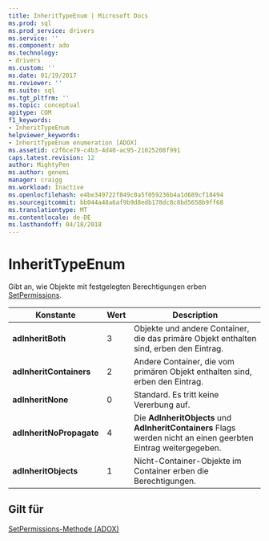 ```yaml
---
title: InheritTypeEnum | Microsoft Docs
ms.prod: sql
ms.prod_service: drivers
ms.service: ''
ms.component: ado
ms.technology:
- drivers
ms.custom: ''
ms.date: 01/19/2017
ms.reviewer: ''
ms.suite: sql
ms.tgt_pltfrm: ''
ms.topic: conceptual
apitype: COM
f1_keywords:
- InheritTypeEnum
helpviewer_keywords:
- InheritTypeEnum enumeration [ADOX]
ms.assetid: c2f6ce79-c4b3-4d40-ac95-21025208f991
caps.latest.revision: 12
author: MightyPen
ms.author: genemi
manager: craigg
ms.workload: Inactive
ms.openlocfilehash: e4be349722f849c0a5f059236b4a1d689cf18494
ms.sourcegitcommit: bb044a48a6af9b9d8edb178dc8c8bd5658b9ff68
ms.translationtype: MT
ms.contentlocale: de-DE
ms.lasthandoff: 04/18/2018
---
```

# <a name="inherittypeenum"></a>InheritTypeEnum
Gibt an, wie Objekte mit festgelegten Berechtigungen erben [SetPermissions](../../../ado/reference/adox-api/setpermissions-method-adox.md).  
  
|Konstante|Wert|Description|  
|--------------|-----------|-----------------|  
|**adInheritBoth**|3|Objekte und andere Container, die das primäre Objekt enthalten sind, erben den Eintrag.|  
|**adInheritContainers**|2|Andere Container, die vom primären Objekt enthalten sind, erben den Eintrag.|  
|**adInheritNone**|0|Standard. Es tritt keine Vererbung auf.|  
|**adInheritNoPropagate**|4|Die **AdInheritObjects** und **AdInheritContainers** Flags werden nicht an einen geerbten Eintrag weitergegeben.|  
|**adInheritObjects**|1|Nicht-Container-Objekte im Container erben die Berechtigungen.|  
  
## <a name="applies-to"></a>Gilt für  
 [SetPermissions-Methode (ADOX)](../../../ado/reference/adox-api/setpermissions-method-adox.md)
